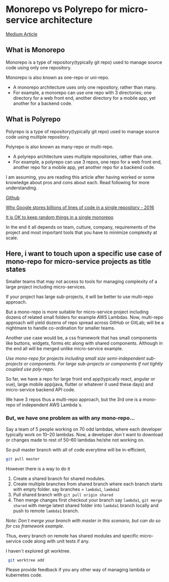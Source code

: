# Monorepo vs Polyrepo for micro-service architecture

[Medium Article](https://medium.com/@jaspreet2379/monorepo-vs-polyrepo-for-micro-service-architecture-e258a6e550d7)

## What is Monorepo

Monorepo is a type of repository(typically git repo) used to manage source code using only one repository.

Monorepo is also known as one-repo or uni-repo.

- A monorepo architecture uses only one repository, rather than many.
- For example, a monorepo can use one repo with 3 directories; one directory for a web front end, another directory for a mobile app, yet another for a backend code.

## What is Polyrepo

Polyrepo is a type of repository(typically git repo) used to manage source code using multiple repository.

Polyrepo is also known as many-repo or multi-repo.

- A polyrepo architecture uses multiple repositories, rather than one.
- For example, a polyrepo can use 3 repos, one repo for a web front end, another repo for a mobile app, yet another repo for a backend code.
  
I am assuming, you are reading this article after having worked or some knowledge about pros and cons about each. Read following for more understanding.

[Github](https://github.com/joelparkerhenderson/monorepo_vs_polyrepo)

[Why Google stores billions of lines of code in a single repository - 2016](https://news.ycombinator.com/item?id=15889148)

[It is OK to keep random things in a single monorepo](https://dev.to/zkochan/it-is-ok-to-keep-random-things-in-a-single-monorepo-566e)

In the end it all depends on team, culture, company, requirements of the project and most important tools that you have to minimize complexity at scale.

## Here, i want to touch upon a specific use case of mono-repo for micro-service projects as title states

Smaller teams that may not access to tools for managing complexity of a large project including micro-services.

If your project has large sub-projects, it will be better to use multi-repo approach.

But a mono-repo is more suitable for micro-service project including dozens of related small folders for example AWS Lambdas. Now, multi-repo approach will yield dozens of repo spread across GitHub or GitLab; will be a nightmare to handle co-ordination for smaller teams.

Another use case would be, a css framework that has small components like buttons, widgets, forms etc along with shared components. Although in the end all will be merged unlike micro-service example.

*Use mono-repo for projects including small size semi-independent sub-projects or components. For large sub-projects or components if not tightly coupled use poly-repo.*

So far, we have a repo for large front end app(typically react, angular or vue), large mobile app(java, flutter or whatever it used these days) and micro-service backend API code.

We have 3 repos thus a multi-repo approach, but the 3rd one is a mono-repo of independent AWS Lambda`s.

### But, we have one problem as with any mono-repo…

Say a team of 5 people working on 70 odd lambdas, where each developer typically work on 10–20 lambdas. Now, a developer don`t want to download or changes made to rest of 50–60 lambdas he/she not working on.

So pull master branch with all of code everytime will be in-efficient,

```bash
git pull master
```

However there is a way to do it

1. Create a shared branch for shared modules.
2. Create multiple branches from shared branch where each branch starts with empty folder. say branches = `lambda1`, `lambda2`
3. Pull shared branch with `git pull origin shared`
4. Then merge changes first checkout your branch say `lambda1`, `git merge shared` with merge latest shared folder into `lambda1` branch locally and push to remote `lambda1` branch.
  
*Note: Don\`t merge your branch with master in this scenario, but can do so for css framework example.*

Thus, every branch on remote has shared modules and specific micro-service code along with unit tests if any.

I haven\`t explored git worktree.

```bash
 git worktree add
```

Please provide feedback if you any other way of managing lambda or kubernetes code.